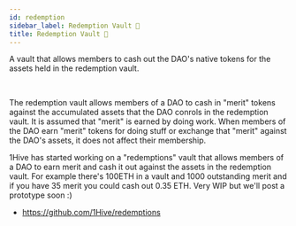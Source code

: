 ```yaml
---
id: redemption
sidebar_label: Redemption Vault 💱
title: Redemption Vault 💱
---
```


A vault that allows members to cash out the DAO's native tokens for the assets held in the redemption vault.

<br>

The redemption vault allows members of a DAO to cash in "merit" tokens against the accumulated assets that the DAO conrols in the redemption vault. It is assumed that "merit" is earned by doing work. When members of the DAO earn "merit" tokens for doing stuff or exchange that "merit" against the DAO's assets, it does not affect their membership.

1Hive has started working on a "redemptions" vault that allows members of a DAO to earn merit and cash it out against the assets in the redemption vault. For example there's 100ETH in a vault and 1000 outstanding merit and if you have 35 merit you could cash out 0.35 ETH. Very WIP but we'll post a prototype soon :)
- https://github.com/1Hive/redemptions
